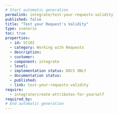 ```yaml
---
# Start automatic generation
permalink: integrate/test-your-requests-validity
published: false
title: "Test your Request's Validity"
type: scenario
toc: true
properties:
  - id: SC102
  - category: Working with Requests
  - description:
  - customer:
  - component: integrate
  - level:
  - implementation status: DOCS ONLY
  - documentation status:
  - published:
  - link: test-your-requests-validity
require:
  - integrate/create-attributes-for-yourself
required_by:
# End automatic generation
---
```

